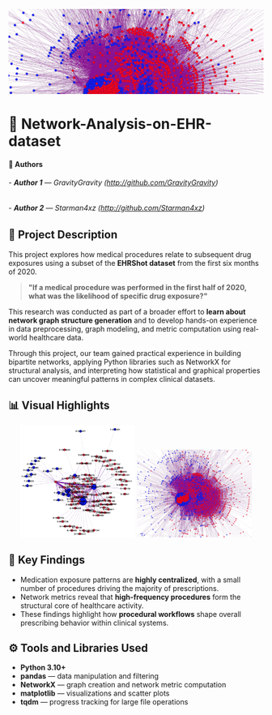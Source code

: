 <p align="center">
  <img src="Screenshots/Graph Banner.png" alt="Network Visualization Banner">
</p>

# 🧠 Network-Analysis-on-EHR-dataset

#### 👥 Authors
###### - **Author 1** — GravityGravity *(http://github.com/GravityGravity)*
###### - **Author 2** — Starman4xz *(http://github.com/Starman4xz)*

## 📘 Project Description

This project explores how medical procedures relate to subsequent drug exposures using a subset of the **EHRShot dataset** from the first six months of 2020.  
> **"If a medical procedure was performed in the first half of 2020, what was the likelihood of specific drug exposure?"**

This research was conducted as part of a broader effort to **learn about network graph structure generation** and to develop hands-on experience in data preprocessing, graph modeling, and metric computation using real-world healthcare data. 

Through this project, our team gained practical experience in building bipartite networks, applying Python libraries such as NetworkX for structural analysis, and interpreting how statistical and graphical properties can uncover meaningful patterns in complex clinical datasets.

## 📊 Visual Highlights
<p align="center">
  <img src="Screenshots/Filtered graph without P-0.png" alt="Filtered graph with labels" width="45%">
  <img src="Screenshots/Unfiltered Graph.png" alt="Unfiltered graph" width="45%">
</p>

## 🧠 Key Findings

- Medication exposure patterns are **highly centralized**, with a small number of procedures driving the majority of prescriptions.  
- Network metrics reveal that **high-frequency procedures** form the structural core of healthcare activity.  
- These findings highlight how **procedural workflows** shape overall prescribing behavior within clinical systems.

## ⚙️ Tools and Libraries Used

- **Python 3.10+**
- **pandas** — data manipulation and filtering  
- **NetworkX** — graph creation and network metric computation  
- **matplotlib** — visualizations and scatter plots  
- **tqdm** — progress tracking for large file operations  
